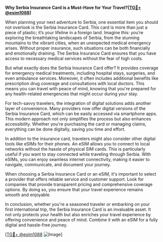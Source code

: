 **Why Serbia Insurance Card is a Must-Have for Your Travel?[[TG💪+ @esim1088](https://t.me/s/esim1088)]**

When planning your next adventure to Serbia, one essential item you should not overlook is the Serbia Insurance Card. This card is more than just a piece of plastic; it’s your lifeline in a foreign land. Imagine this: you’re exploring the breathtaking landscapes of Serbia, from the stunning mountains to the vibrant cities, when an unexpected medical emergency arises. Without proper insurance, such situations can be both financially and emotionally draining. The Serbia Insurance Card ensures that you have access to necessary medical services without the fear of high costs.

But what exactly does the Serbia Insurance Card offer? It provides coverage for emergency medical treatments, including hospital stays, surgeries, and even ambulance services. Moreover, it often includes additional benefits like prescription drug coverage and consultations with local doctors. This means you can travel with peace of mind, knowing that you're prepared for any health-related emergencies that might occur during your stay.

For tech-savvy travelers, the integration of digital solutions adds another layer of convenience. Many providers now offer digital versions of the Serbia Insurance Card, which can be easily accessed via smartphone apps. This modern approach not only simplifies the process but also enhances accessibility. Whether you're purchasing the card or managing claims, everything can be done digitally, saving you time and effort.

In addition to the insurance card, travelers might also consider other digital tools like eSIMs for their phones. An eSIM allows you to connect to local networks without the hassle of physical SIM cards. This is particularly useful if you want to stay connected while traveling through Serbia. With eSIMs, you can enjoy seamless internet connectivity, making it easier to navigate, communicate, and document your journey.

When choosing a Serbia Insurance Card or an eSIM, it's important to select a provider that offers reliable service and customer support. Look for companies that provide transparent pricing and comprehensive coverage options. By doing so, you ensure that your travel experience remains smooth and enjoyable.

In conclusion, whether you're a seasoned traveler or embarking on your first international trip, the Serbia Insurance Card is an invaluable asset. It not only protects your health but also enriches your travel experience by offering convenience and peace of mind. Combine it with an eSIM for a fully digital and hassle-free journey. 

[[TG💪+ @esim1088](https://t.me/s/esim1088) ![Image](https://i.postimg.cc/Y0z9fWf4/image.png)]